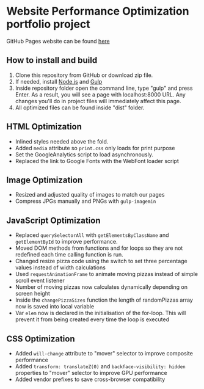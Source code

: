 # Website Performance Optimization portfolio project

GitHub Pages website can be found [here](http://nataliatepluhina.github.io/Nanodegree/Web%20Optimization/src/index.html)

## How to install and build

1. Clone this repository from GitHub or download zip file.
2. If needed, install [Node.js](https://nodejs.org/en/) and [Gulp](http://gulpjs.com/)
3. Inside repository folder open the command line, type "gulp" and press Enter. As a result, you will see a page with localhost:8000 URL. Any changes you'll do in project files will immediately affect this page.
4. All optimized files can be found inside "dist" folder.

## HTML Optimization

* Inlined styles needed above the fold.
* Added `media` attribute so `print.css` only loads for print purpose
* Set the GoogleAnalytics script to load asynchronously.
* Replaced the link to Google Fonts with the WebFont loader script

## Image Optimization

* Resized and adjusted quality of images to match our pages
* Compress JPGs manually and PNGs with `gulp-imagemin`

## JavaScript Optimization

* Replaced `querySelectorAll` with `getElementsByClassName` and `getElementById` to improve performance.
* Moved DOM methods from functions and for loops so they are not redefined each time calling function is run.
* Changed resize pizza code using the switch to set three percentage values instead of width calculations
* Used `requestAnimationFrame` to animate moving pizzas instead of simple scroll event listener
* Number of moving pizzas now calculates dynamically depending on screen height
* Inside the `changePizzaSizes` function the length of randomPizzas array now is saved into local variable
* Var `elem` now is declared in the initialisation of the for-loop. This will prevent it from being created every time the loop is executed

## CSS Optimization

* Added `will-change` attribute to "mover" selector to improve composite performance
* Added `transform: translateZ(0)` and `backface-visibility: hidden` properties to "mover" selector to improve GPU performance
* Added vendor prefixes to save cross-browser compatibility
